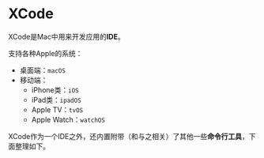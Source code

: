 # XCode

XCode是Mac中用来开发应用的**IDE**。

支持各种Apple的系统：

* 桌面端：`macOS`
* 移动端：
  * iPhone类：`iOS`
  * iPad类：`ipadOS`
  * Apple TV：`tvOS`
  * Apple Watch：`watchOS`

XCode作为一个IDE之外，还内置附带（和与之相关）了其他一些**命令行工具**，下面整理如下。
